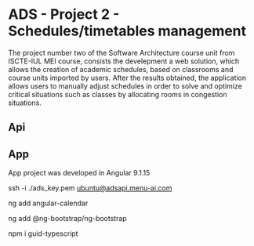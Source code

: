 # ADS - Project 2 - Schedules/timetables management

The project number two of the Software Architecture course unit from ISCTE-IUL MEI course, consists the develepment a web solution, which allows the creation of academic schedules, based on classrooms and course units imported by users.
After the results obtained, the application allows users to manually adjust schedules in order to solve and optimize critical situations such as classes by allocating rooms in congestion situations.

## Api



## App

App project was developed in Angular 9.1.15

ssh -i ./ads_key.pem ubuntu@adsapi.menu-ai.com

ng add angular-calendar

ng add @ng-bootstrap/ng-bootstrap

npm i guid-typescript

